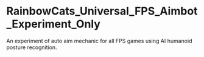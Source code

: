 # RainbowCats_Universal_FPS_Aimbot_Experiment_Only
An experiment of auto aim mechanic for all FPS games using AI humanoid posture recognition.
